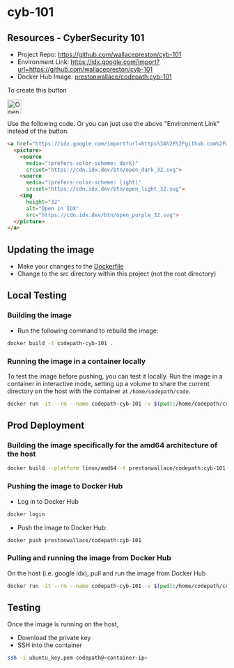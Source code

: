 # cyb-101

## Resources - CyberSecurity 101
- Project Repo: https://github.com/wallacepreston/cyb-101
- Environment Link: https://idx.google.com/import?url=https://github.com/wallacepreston/cyb-101
- Docker Hub Image: [prestonwallace/codepath:cyb-101](https://hub.docker.com/r/prestonwallace/codepath/tags)


To create this button

<a href="https://idx.google.com/import?url=https%3A%2F%2Fgithub.com%2Fwallacepreston%2Fcyb-101">
  <picture>
    <source
      media="(prefers-color-scheme: dark)"
      srcset="https://cdn.idx.dev/btn/open_dark_32.svg">
    <source
      media="(prefers-color-scheme: light)"
      srcset="https://cdn.idx.dev/btn/open_light_32.svg">
    <img
      height="32"
      alt="Open in IDX"
      src="https://cdn.idx.dev/btn/open_purple_32.svg">
  </picture>
</a>

Use the following code.  Or you can just use the above "Environment Link" instead of the button.

```html
<a href="https://idx.google.com/import?url=https%3A%2F%2Fgithub.com%2Fwallacepreston%2Fcyb-101">
  <picture>
    <source
      media="(prefers-color-scheme: dark)"
      srcset="https://cdn.idx.dev/btn/open_dark_32.svg">
    <source
      media="(prefers-color-scheme: light)"
      srcset="https://cdn.idx.dev/btn/open_light_32.svg">
    <img
      height="32"
      alt="Open in IDX"
      src="https://cdn.idx.dev/btn/open_purple_32.svg">
  </picture>
</a>
```


## Updating the image
- Make your changes to the [Dockerfile](src/Dockerfile)
- Change to the src directory within this project (not the root directory)

## Local Testing
### Building the image
- Run the following command to rebuild the image:
```bash
docker build -t codepath-cyb-101 .
```

### Running the image in a container locally
To test the image before pushing, you can test it locally. Run the image in a container in interactive mode, setting up a volume to share the current directory on the host with the container at `/home/codepath/code`.
```bash
docker run -it --rm --name codepath-cyb-101 -v $(pwd):/home/codepath/code  -p 22:22 -p 3389:3389 codepath-cyb-101
```

## Prod Deployment
### Building the image specifically for the amd64 architecture of the host
```bash
docker build --platform linux/amd64 -t prestonwallace/codepath:cyb-101 .
```

### Pushing the image to Docker Hub
- Log in to Docker Hub
```bash
docker login
```

- Push the image to Docker Hub:
```bash
docker push prestonwallace/codepath:cyb-101
```

### Pulling and running the image from Docker Hub
On the host (i.e. google idx), pull and run the image from Docker Hub
```bash
docker run -it --rm --name codepath-cyb-101 -v $(pwd):/home/codepath/code -p 22:22 -p 3389:3389 prestonwallace/codepath:cyb-101
```

## Testing
Once the image is running on the host, 
- Download the private key
- SSH into the container
```bash
ssh -i ubuntu_key.pem codepath@<container-ip>
```